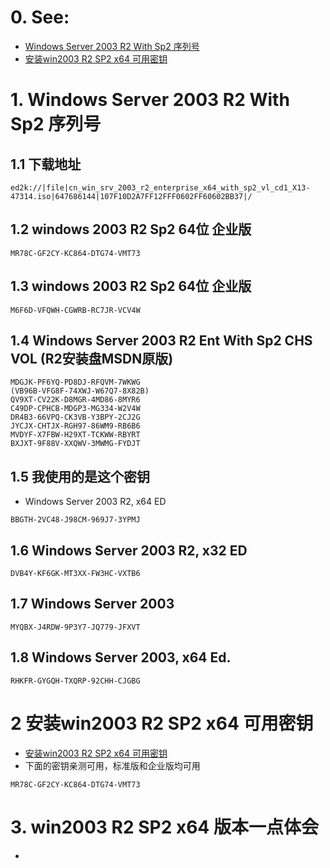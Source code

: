 # 0. See:
- [Windows Server 2003 R2 With Sp2 序列号](https://www.cnblogs.com/Amos-Turing/p/9583346.html)
- [安装win2003 R2 SP2 x64 可用密钥](https://blog.csdn.net/biying0923/article/details/105010276)

# 1. Windows Server 2003 R2 With Sp2 序列号


## 1.1 下载地址
```
ed2k://|file|cn_win_srv_2003_r2_enterprise_x64_with_sp2_vl_cd1_X13-47314.iso|647686144|107F10D2A7FF12FFF0602FF60602BB37|/
```
 

## 1.2 windows 2003 R2 Sp2 64位 企业版
```
MR78C-GF2CY-KC864-DTG74-VMT73
```
## 1.3 windows 2003 R2 Sp2 64位 企业版
```
M6F6D-VFQWH-CGWRB-RC7JR-VCV4W
```

## 1.4 Windows Server 2003 R2 Ent With Sp2 CHS VOL (R2安装盘MSDN原版)
```
MDGJK-PF6YQ-PD8DJ-RFQVM-7WKWG
(VB96B-VFG8F-74XWJ-W67Q7-8X82B)
QV9XT-CV22K-D8MGR-4MD86-8MYR6
C49DP-CPHCB-MDGP3-MG334-W2V4W
DR4B3-66VPQ-CK3VB-Y3BPY-2CJ2G
JYCJX-CHTJX-RGH97-86WM9-RB6B6
MVDYF-X7FBW-H29XT-TCKWW-RBYRT
BXJXT-9F88V-XXQWV-3MWMG-FYDJT
```

## 1.5 我使用的是这个密钥
- Windows Server 2003 R2, x64 ED
```
BBGTH-2VC48-J98CM-969J7-3YPMJ
```

## 1.6 Windows Server 2003 R2, x32 ED
```
DVB4Y-KF6GK-MT3XX-FW3HC-VXTB6
```

## 1.7 Windows Server 2003
```
MYQBX-J4RDW-9P3Y7-JQ779-JFXVT
```

## 1.8 Windows Server 2003, x64 Ed.
```
RHKFR-GYGQH-TXQRP-92CHH-CJGBG
```

# 2 安装win2003 R2 SP2 x64 可用密钥
- [安装win2003 R2 SP2 x64 可用密钥](https://blog.csdn.net/biying0923/article/details/105010276)
- 下面的密钥亲测可用，标准版和企业版均可用
```
MR78C-GF2CY-KC864-DTG74-VMT73
```
# 3. win2003 R2 SP2 x64 版本一点体会
- 


